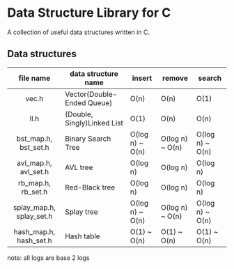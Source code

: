 # Data Structure Library for C
A collection of useful data structures written in C.

## Data structures
| file name | data structure name | insert | remove | search |
|:---------:|---------------------|--------|--------|--------|
| vec.h | Vector(Double-Ended Queue) | O(n) | O(n) | O(1) |
| ll.h | (Double, Singly)Linked List | O(1) | O(n) | O(n) |
| bst\_map.h, bst\_set.h | Binary Search Tree | O(log n) ~ O(n) | O(log n) ~ O(n) | O(log n) ~ O(n) | 
| avl\_map.h, avl\_set.h | AVL tree | O(log n) | O(log n) | O(log n) |
| rb\_map.h, rb\_set.h | Red-Black tree | O(log n) | O(log n) | O(log n) |
| splay\_map.h, splay\_set.h | Splay tree | O(log n) ~ O(n) | O(log n) ~ O(n) | O(log n) ~ O(n) |
| hash\_map.h, hash\_set.h | Hash table | O(1) ~ O(n) | O(1) ~ O(n) | O(1) ~ O(n) |

note: all logs are base 2 logs
